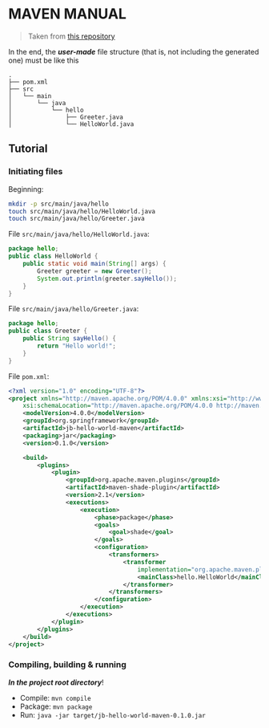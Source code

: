 # MAVEN MANUAL

> Taken from [this repository](https://github.com/jabedhasan21/java-hello-world-with-maven)

In the end, the ***user-made*** file structure (that is, not including the
generated one) must be like this

```
.
├── pom.xml
├── src
│   └── main
│       └── java
│           └── hello
│               ├── Greeter.java
│               └── HelloWorld.java
```

## Tutorial


### Initiating files

Beginning:
```bash
mkdir -p src/main/java/hello
touch src/main/java/hello/HelloWorld.java
touch src/main/java/hello/Greeter.java
```

File `src/main/java/hello/HelloWorld.java`:

```java
package hello;
public class HelloWorld {
    public static void main(String[] args) {
        Greeter greeter = new Greeter();
        System.out.println(greeter.sayHello());
    }
}
```

File `src/main/java/hello/Greeter.java`:

```java
package hello;
public class Greeter {
    public String sayHello() {
        return "Hello world!";
    }
}
```

File `pom.xml`:

```xml
<?xml version="1.0" encoding="UTF-8"?>
<project xmlns="http://maven.apache.org/POM/4.0.0" xmlns:xsi="http://www.w3.org/2001/XMLSchema-instance"
    xsi:schemaLocation="http://maven.apache.org/POM/4.0.0 http://maven.apache.org/maven-v4_0_0.xsd">
    <modelVersion>4.0.0</modelVersion>
    <groupId>org.springframework</groupId>
    <artifactId>jb-hello-world-maven</artifactId>
    <packaging>jar</packaging>
    <version>0.1.0</version>

    <build>
        <plugins>
            <plugin>
                <groupId>org.apache.maven.plugins</groupId>
                <artifactId>maven-shade-plugin</artifactId>
                <version>2.1</version>
                <executions>
                    <execution>
                        <phase>package</phase>
                        <goals>
                            <goal>shade</goal>
                        </goals>
                        <configuration>
                            <transformers>
                                <transformer
                                    implementation="org.apache.maven.plugins.shade.resource.ManifestResourceTransformer">
                                    <mainClass>hello.HelloWorld</mainClass>
                                </transformer>
                            </transformers>
                        </configuration>
                    </execution>
                </executions>
            </plugin>
        </plugins>
    </build>
</project>
```

### Compiling, building & running

***In the project root directory***!

- Compile: `mvn compile`
- Package: `mvn package`
- Run: `java -jar target/jb-hello-world-maven-0.1.0.jar`
